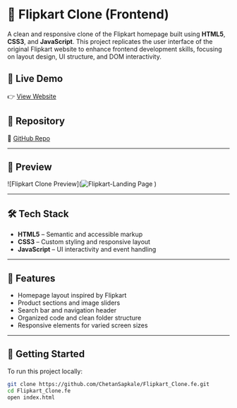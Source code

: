 # 🛒 Flipkart Clone (Frontend)

A clean and responsive clone of the Flipkart homepage built using **HTML5**, **CSS3**, and **JavaScript**. This project replicates the user interface of the original Flipkart website to enhance frontend development skills, focusing on layout design, UI structure, and DOM interactivity.

## 🔗 Live Demo

👉 [View Website](https://flipkart-clone-fe.vercel.app/)

## 📁 Repository

🔗 [GitHub Repo](https://github.com/ChetanSapkale/Flipkart_Clone.fe)

---

## 📸 Preview

![Flipkart Clone Preview](![Flipkart-Landing Page](https://github.com/user-attachments/assets/88b2d1bb-567e-4a87-82ce-f679d26215dd)
) <!-- Replace with actual preview image -->

---

## 🛠️ Tech Stack

- **HTML5** – Semantic and accessible markup
- **CSS3** – Custom styling and responsive layout
- **JavaScript** – UI interactivity and event handling

---

## 📌 Features

- Homepage layout inspired by Flipkart
- Product sections and image sliders
- Search bar and navigation header
- Organized code and clean folder structure
- Responsive elements for varied screen sizes

---

## 🚀 Getting Started

To run this project locally:

```bash
git clone https://github.com/ChetanSapkale/Flipkart_Clone.fe.git
cd Flipkart_Clone.fe
open index.html
